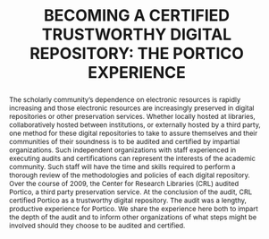 ---
abstract: 'The scholarly community’s dependence on electronic

  resources is rapidly increasing and those electronic

  resources are increasingly preserved in digital

  repositories or other preservation services. Whether

  locally hosted at libraries, collaboratively hosted

  between institutions, or externally hosted by a third

  party, one method for these digital repositories to take to

  assure themselves and their communities of their

  soundness is to be audited and certified by impartial

  organizations. Such independent organizations with

  staff experienced in executing audits and certifications

  can represent the interests of the academic community.

  Such staff will have the time and skills required to

  perform a thorough review of the methodologies and

  policies of each digital repository.

  Over the course of 2009, the Center for Research

  Libraries (CRL) audited Portico, a third party

  preservation service. At the conclusion of the audit,

  CRL certified Portico as a trustworthy digital repository.

  The audit was a lengthy, productive experience for

  Portico. We share the experience here both to impart the

  depth of the audit and to inform other organizations of

  what steps might be involved should they choose to be

  audited and certified.'
creators:
- Kirchhoff, Amy
- Morrissey, Sheila
- Orphan, Stephanie
- Fenton, Eileen
date: null
document_url: https://services.phaidra.univie.ac.at/api/object/o:185497/download
grand_parent: iPRES
institutions: []
keywords: []
landing_page_url: https://phaidra.univie.ac.at/o:185497
language: eng
layout: publication
license: CC BY-SA 2.0 AT
notes_url: null
parent: iPRES 2010
presentation_url: null
publication_type: paper
size: 241067
source_name: iPRES
title: 'BECOMING A CERTIFIED TRUSTWORTHY DIGITAL REPOSITORY:  THE PORTICO EXPERIENCE'
year: 2010
---